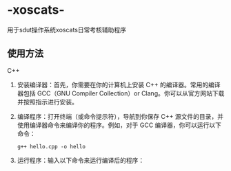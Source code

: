 # -xoscats-
用于sdut操作系统xoscats日常考核辅助程序
## 使用方法
C++ 
1. 安装编译器：首先，你需要在你的计算机上安装 C++ 的编译器。常用的编译器包括 GCC（GNU Compiler Collection）or Clang。你可以从官方网站下载并按照指示进行安装。
3. 编译程序：打开终端（或命令提示符），导航到你保存 C++ 源文件的目录，并使用编译器命令来编译你的程序。例如，对于 GCC 编译器，你可以运行以下命令：

   ```
   g++ hello.cpp -o hello
   ```

4. 运行程序：输入以下命令来运行编译后的程序：
